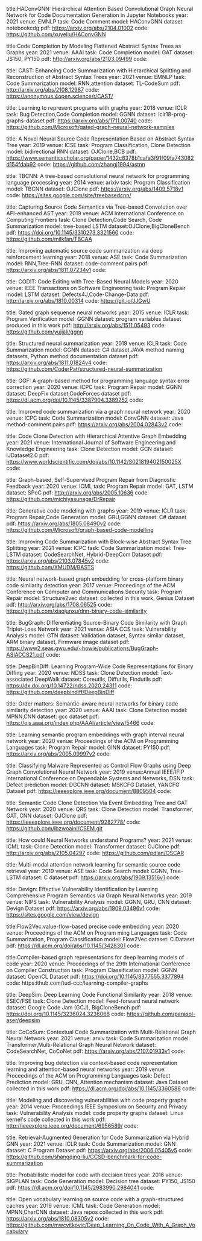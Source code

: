 title:HAConvGNN: Hierarchical Attention Based Convolutional Graph Neural Network for Code Documentation Generation in Jupyter Notebooks
year: 2021
venue: EMNLP
task: Code Comment
model: HAConvGNN
dataset: notebookcdg
pdf: https://arxiv.org/abs/2104.01002
code: https://github.com/xuyeliu/HAConvGNN

title:Code Completion by Modeling Flattened Abstract Syntax Trees as Graphs
year: 2021
venue: AAAI
task: Code Completion
model: GAT
dataset: JS150, PY150
pdf: http://arxiv.org/abs/2103.09499
code:

title: CAST: Enhancing Code Summarization with Hierarchical Splitting and Reconstruction of Abstract Syntax Trees
year: 2021
venue: EMNLP
task: Code Summarization
model: RNN,attention
dataset: TL-CodeSum
pdf: http://arxiv.org/abs/2108.12987
code: https://anonymous.4open.science/r/CAST/

title: Learning to represent programs with graphs
year: 2018
venue: ICLR
task: Bug Detection,Code Completion
model: GGNN
dataset: iclr18-prog-graphs-dataset
pdf: https://arxiv.org/abs/1711.00740
code: https://github.com/Microsoft/gated-graph-neural-network-samples

title: A Novel Neural Source Code Representation Based on Abstract Syntax Tree
year: 2019
venue: ICSE
task: Program Classification, Clone Detection
model: bidirectional RNN
dataset: OJClone,BCB
pdf: https://www.semanticscholar.org/paper/1432c8378b1cafa3f91f09fa743082d154fdab92
code: https://github.com/zhangj1994/astnn

title: TBCNN: A tree-based convolutional neural network for programming language processing
year: 2014
venue: arixiv
task: Program Classification
model: TBCNN
dataset: OJClone
pdf: https://arxiv.org/abs/1409.5718v1
code: https://sites.google.com/site/treebasedcnn/

title: Capturing Source Code Semantics via Tree-based Convolution over API-enhanced AST
year: 2019
venue: ACM International Conference on Computing Frontiers
task: Clone Detection,Code Search, Code Summarization
model: tree-based LSTM
dataset:OJClone,BigCloneBench
pdf: https://doi.org/10.1145/3310273.3321560
code: https://github.com/milkfan/TBCAA

title: Improving automatic source code summarization via deep reinforcement learning
year: 2018
venue: ASE
task: Code Summarization
model: RNN,Tree-RNN
dataset: code-comment pairs
pdf: https://arxiv.org/abs/1811.07234v1
code:

title: CODIT: Code Editing with Tree-Based Neural Models
year: 2020
venue: IEEE Transactions on Software Engineering
task: Program Repair
model: LSTM
dataset: Defects4J,Code-Change-Data
pdf: http://arxiv.org/abs/1810.00314
code: https://git.io/JJGwU

title: Gated graph sequence neural networks
year: 2015
venue: ICLR
task: Program Verification
model: GGNN
dataset: program variables dataset produced in this work
pdf: http://arxiv.org/abs/1511.05493
code: https://github.com/yujiali/ggnn

title: Structured neural summarization
year: 2019
venue: ICLR
task: Code Summarization
model: GGNN
dataset: C# dataset,JAVA method naming datasets, Python method documentation dataset
pdf: https://arxiv.org/abs/1811.01824v4
code: https://github.com/CoderPat/structured-neural-summarization

title: GGF: A graph-based method for programming language syntax error correction
year: 2020
venue: ICPC
task: Program Repair
model: GGNN
dataset: DeepFix dataset,CodeForces dataset
pdf: https://dl.acm.org/doi/10.1145/3387904.3389252
code:

title: Improved code summarization via a graph neural network
year: 2020
venue: ICPC
task: Code Summarization
model: ConvGNN
dataset: Java method-comment pairs
pdf: https://arxiv.org/abs/2004.02843v2
code:

title: Code Clone Detection with Hierarchical Attentive Graph Embedding
year: 2021
venue: International Journal of Software Engineering and Knowledge Engineering
task: Clone Detection
model: GCN
dataset: IJDataset2.0
pdf: https://www.worldscientific.com/doi/abs/10.1142/S021819402150025X
code:

title: Graph-based, Self-Supervised Program Repair from Diagnostic Feedback
year: 2020
venue: ICML
task: Program Repair
model: GAT, LSTM
dataset: SPoC
pdf: http://arxiv.org/abs/2005.10636
code: https://github.com/michiyasunaga/DrRepair

title: Generative code modeling with graphs
year: 2019
venue: ICLR
task: Program Repair,Code Generation
model: GRU,GGNN
dataset: C# dataset
pdf: https://arxiv.org/abs/1805.08490v2
code: https://github.com/Microsoft/graph-based-code-modelling

title: Improving Code Summarization with Block-wise Abstract Syntax Tree Splitting
year: 2021
venue: ICPC
task: Code Summarization
model: Tree-LSTM
dataset: CodeSearchNet, Hybrid-DeepCom Dataset
pdf: https://arxiv.org/abs/2103.07845v2
code: https://github.com/XMUDM/BASTS

title: Neural network-based graph embedding for cross-platform binary code similarity detection
year: 2017
venue: Proceedings of the ACM Conference on Computer and Communications Security
task: Program Repair
model: Structure2vec
dataset: collected in this work, Genius Dataset
pdf: http://arxiv.org/abs/1708.06525
code: https://github.com/xiaojunxu/dnn-binary-code-similarity

title: BugGraph: Differentiating Source-Binary Code Similarity with Graph Triplet-Loss Network
year: 2021
venue: ASIA CCS
task: Vulnerability Analysis
model: GTN
dataset: Validation dataset, Syntax similar dataset, ARM binary dataset, Firmware image dataset
pdf: https://www2.seas.gwu.edu/~howie/publications/BugGraph-ASIACCS21.pdf
code:

title: DeepBinDiff: Learning Program-Wide Code Representations for Binary Diffing
year: 2020
venue: NDSS
task: Clone Detection
model: Text-associated DeepWalk
dataset: Coreutils, Diffutils, Findutils
pdf: https://dx.doi.org/10.14722/ndss.2020.24311
code: https://github.com/deepbindiff/DeepBinDiff

title: Order matters: Semantic-aware neural networks for binary code similarity detection
year: 2020
venue: AAAI
task: Clone Detection
model: MPNN,CNN
dataset: gcc dataset
pdf: https://ojs.aaai.org/index.php/AAAI/article/view/5466
code:

title: Learning semantic program embeddings with graph interval neural network
year: 2020
venue: Proceedings of the ACM on Programming Languages
task: Program Repair
model: GINN
dataset: PY150
pdf: https://arxiv.org/abs/2005.09997v2
code:

title: Classifying Malware Represented as Control Flow Graphs using Deep Graph Convolutional Neural Network
year: 2019
venue:Annual IEEE/IFIP International Conference on Dependable Systems and Networks, DSN
task: Defect prediction
model: DGCNN
dataset: MSKCFG Dataset, YANCFG Dataset
pdf: https://ieeexplore.ieee.org/document/8809504
code:

title: Semantic Code Clone Detection Via Event Embedding Tree and GAT Network
year: 2020
venue: QRS
task: Clone Detection
model: Transformer, GAT, CNN
dataset: OJClone
pdf: https://ieeexplore.ieee.org/document/9282778/
code: https://github.com/lbzwoaini/CSEM.git

title: How could Neural Networks understand Programs?
year: 2021
venue: ICML
task: Clone Detection
model: Transformer
dataset: OJClone
pdf: http://arxiv.org/abs/2105.04297
code: https://github.com/pdlan/OSCAR

title: Multi-modal attention network learning for semantic source code retrieval
year: 2019
venue: ASE
task: Code Search
model: GGNN, Tree-LSTM
dataset: C dataset
pdf: https://arxiv.org/abs/1909.13516v1
code:

title: Devign: Effective Vulnerability Identification by Learning Comprehensive Program Semantics via Graph Neural Networks
year: 2019
venue: NIPS
task: Vulnerability Analysis
model: GGNN, GRU, CNN
dataset: Devign Dataset
pdf: https://arxiv.org/abs/1909.03496v1
code: https://sites.google.com/view/devign

title:Flow2Vec:value-flow-based precise code embedding
year: 2020
venue: Proceedings of the ACM on Program ming Languages
task: Code Summarization, Program Classification
model: Flow2Vec
dataset: C Dataset
pdf: https://dl.acm.org/doi/abs/10.1145/3428301
code:

title:Compiler-based graph representations for deep learning models of code
year: 2020
venue: Proceedings of the 29th International Conference on Compiler Construction
task: Program Classification
model: GGNN
dataset: OpenCL Dataset
pdf: https://doi.org/10.1145/3377555.3377894
code: https:ithub.com/tud-ccc/learning-compiler-graphs

title: DeepSim: Deep Learning Code Functional Similarity
year: 2018
venue: ESEC/FSE
task: Clone Detection
model: Feed-forward neural network
dataset: Google Code Jam (GCJ), BigCloneBench
pdf: https://doi.org/10.1145/3236024.3236068
code: https://github.com/parasol-aser/deepsim

title: CoCoSum: Contextual Code Summarization with Multi-Relational Graph Neural Network
year: 2021
venue: arxiv
task: Code Summarization
model: Transformer,Multi-Relational Graph Neural Network
dataset: CodeSearchNet, CoCoNet
pdf: https://arxiv.org/abs/2107.01933v1
code:

title: Improving bug detection via context-based code representation learning and attention-based neural networks
year: 2019
venue: Proceedings of the ACM on Programming Languages
task: Defect Prediction
model: GRU, CNN, Attention mechanism
dataset: Java Dataset collected in this work
pdf: https://dl.acm.org/doi/abs/10.1145/3360588
code:

title: Modeling and discovering vulnerabilities with code property graphs
year: 2014
venue: Proceedings IEEE Symposium on Security and Privacy
task: Vulnerability Analysis
model: code property graphs
dataset: Linux kernel's code collected in this work
pdf: http://ieeexplore.ieee.org/document/6956589/
code:

title: Retrieval-Augmented Generation for Code Summarization via Hybrid GNN
year: 2021
venue: ICLR
task: Code Summarization
model: GNN
dataset: C Program Dataset
pdf: https://arxiv.org/abs/2006.05405v5
code: https://github.com/shangqing-liu/CCSD-benchmark-for-code-summarization

title: Probabilistic model for code with decision trees
year: 2016
venue: SIGPLAN
task: Code Generation
model: Decision tree
dataset: PY150, JS150
pdf: https://dl.acm.org/doi/10.1145/2983990.2984041
code:

title: Open vocabulary learning on source code with a graph-structured caches
year: 2019
venue: ICML
task: Code Generation
model: MPNN,CharCNN
dataset: Java repos collected in this work
pdf: https://arxiv.org/abs/1810.08305v2
code: https://github.com/mwcvitkovic/Deep_Learning_On_Code_With_A_Graph_Vocabulary
